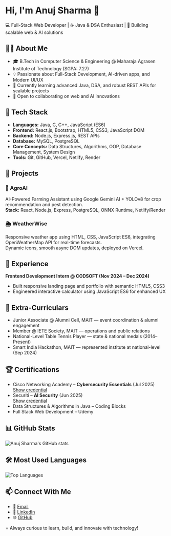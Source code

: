# Hi, I'm Anuj Sharma 👋

💻 Full-Stack Web Developer | ☕ Java & DSA Enthusiast | 🚀 Building scalable web & AI solutions

## 🧑‍🎓 About Me

- 🎓 B.Tech in Computer Science & Engineering @ Maharaja Agrasen Institute of Technology (SGPA: 7.27)  
- 💡 Passionate about Full-Stack Development, AI-driven apps, and Modern UI/UX  
- 🌱 Currently learning advanced Java, DSA, and robust REST APIs for scalable projects  
- 🤝 Open to collaborating on web and AI innovations

## 🔧 Tech Stack

- **Languages:** Java, C, C++, JavaScript (ES6)
- **Frontend:** React.js, Bootstrap, HTML5, CSS3, JavaScript DOM
- **Backend:** Node.js, Express.js, REST APIs
- **Database:** MySQL, PostgreSQL
- **Core Concepts:** Data Structures, Algorithms, OOP, Database Management, System Design
- **Tools:** Git, GitHub, Vercel, Netlify, Render

## 🚀 Projects

### 🌾 AgroAI

AI-Powered Farming Assistant using Google Gemini AI + YOLOv8 for crop recommendation and pest detection.  
**Stack:** React, Node.js, Express, PostgreSQL, ONNX Runtime, Netlify/Render

### 🌦 WeatherWise

Responsive weather app using HTML, CSS, JavaScript ES6, integrating OpenWeatherMap API for real-time forecasts.  
Dynamic icons, smooth async DOM updates, deployed on Vercel.

## 💼 Experience

**Frontend Development Intern @ CODSOFT (Nov 2024 – Dec 2024)**  
- Built responsive landing page and portfolio with semantic HTML5, CSS3  
- Engineered interactive calculator using JavaScript ES6 for enhanced UX

## 🌟 Extra-Curriculars

- Junior Associate @ Alumni Cell, MAIT — event coordination & alumni engagement  
- Member @ IETE Society, MAIT — operations and public relations  
- National-Level Table Tennis Player — state & national medals (2014–Present)  
- Smart India Hackathon, MAIT — represented institute at national-level (Sep 2024)

## 🏆 Certifications

- Cisco Networking Academy – **Cybersecurity Essentials** (Jul 2025)  
  [Show credential](https://drive.google.com/file/d/1oeM96D8ec4gho1lqSXf39T0m1CJ0Gqpv/view?usp=sharing)
- Securiti – **AI Security** (Jun 2025)  
  [Show credential](https://education.securiti.ai/verification/139048790-1390485FF-132E06A38/)
- Data Structures & Algorithms in Java – Coding Blocks  
- Full Stack Web Development – Udemy  

## 📊 GitHub Stats

![Anuj Sharma's GitHub stats](https://github-readme-stats.vercel.app/api?username=anujjj09&show_icons=true&theme=radical)

## 🛠️ Most Used Languages

![Top Languages](https://github-readme-stats.vercel.app/api/top-langs/?username=anujjj09&layout=compact&theme=radical)

## 📫 Connect With Me

- 📧 [Email](mailto:anujjsharma09@gmail.com)
- 💼 [LinkedIn](https://www.linkedin.com/in/anujjsharma/)
- 🌐 [GitHub](https://github.com/anujjj09)

⭐️ Always curious to learn, build, and innovate with technology!
